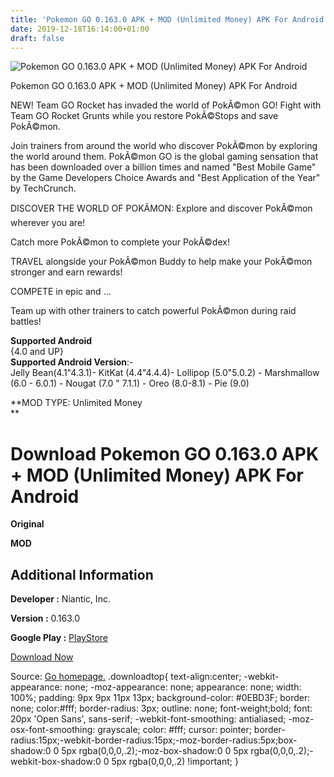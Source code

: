 ```yaml
---
title: 'Pokemon GO 0.163.0 APK + MOD (Unlimited Money) APK For Android'
date: 2019-12-18T16:14:00+01:00
draft: false
---
```


![Pokemon GO 0.163.0 APK + MOD (Unlimited Money) APK For Android](https://i1.wp.com/apkhome.net/wp-content/uploads/2019/12/Pokemon-GO-0.163.0-APK-MOD-Unlimited-Money.png "Pokemon GO 0.163.0 APK + MOD (Unlimited Money) APK For Android")

  

Pokemon GO 0.163.0 APK + MOD (Unlimited Money) APK For Android

NEW! Team GO Rocket has invaded the world of PokÃ©mon GO! Fight with Team GO Rocket Grunts while you restore PokÃ©Stops and save PokÃ©mon.

Join trainers from around the world who discover PokÃ©mon by exploring the world around them. PokÃ©mon GO is the global gaming sensation that has been downloaded over a billion times and named "Best Mobile Game" by the Game Developers Choice Awards and "Best Application of the Year" by TechCrunch.

DISCOVER THE WORLD OF POKÃMON: Explore and discover PokÃ©mon wherever you are!

Catch more PokÃ©mon to complete your PokÃ©dex!

TRAVEL alongside your PokÃ©mon Buddy to help make your PokÃ©mon stronger and earn rewards!

COMPETE in epic and ...

Team up with other trainers to catch powerful PokÃ©mon during raid battles!

**Supported Android**  
{4.0 and UP}  
**Supported Android Version**:-  
Jelly Bean(4.1"4.3.1)- KitKat (4.4"4.4.4)- Lollipop (5.0"5.0.2) - Marshmallow (6.0 - 6.0.1) - Nougat (7.0 " 7.1.1) - Oreo (8.0-8.1) - Pie (9.0)

**MOD TYPE: Unlimited Money  
**

Download Pokemon GO 0.163.0 APK + MOD (Unlimited Money) APK For Android
=======================================================================

**Original**

**MOD**

Additional Information
----------------------

**Developer :** Niantic, Inc.

**Version :** 0.163.0

**Google Play :** [PlayStore](https://play.google.com/store/apps/details?id=com.nianticlabs.pokemongo)

  

[Download Now](https://store4app.co/post/pokemon-go-0-163-0-apk-mod-unlimited-money-apk-for-android_1576681692)

  
Source: [Go homepage.](https://store4app.co/post/pokemon-go-0-163-0-apk-mod-unlimited-money-apk-for-android_1576681692) .downloadtop{ text-align:center; -webkit-appearance: none; -moz-appearance: none; appearance: none; width: 100%; padding: 9px 9px 11px 13px; background-color: #0EBD3F; border: none; color:#fff; border-radius: 3px; outline: none; font-weight;bold; font: 20px 'Open Sans', sans-serif; -webkit-font-smoothing: antialiased; -moz-osx-font-smoothing: grayscale; color: #fff; cursor: pointer; border-radius:15px;-webkit-border-radius:15px;-moz-border-radius:5px;box-shadow:0 0 5px rgba(0,0,0,.2);-moz-box-shadow:0 0 5px rgba(0,0,0,.2);-webkit-box-shadow:0 0 5px rgba(0,0,0,.2) !important; }
